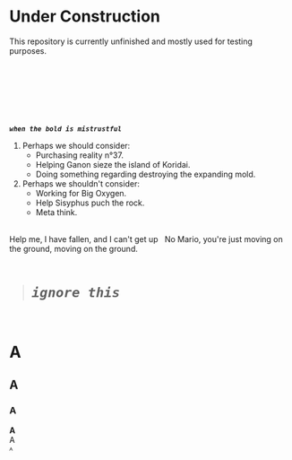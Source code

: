 # Under Construction
This repository is currently unfinished and mostly used for testing purposes.  
&nbsp;

&nbsp;

&nbsp;

&nbsp;

_**`when the bold is mistrustful`**_  

1. Perhaps we should consider:
    * Purchasing reality n°37.
    * Helping Ganon sieze the island of Koridai.
    * Doing something regarding destroying the expanding mold.
2. Perhaps we shouldn't consider:
    * Working for Big Oxygen.
    * Help Sisyphus puch the rock.
    * Meta think.  
&nbsp;



‏Help me, I have fallen, and I can't get up
&nbsp;
No Mario, you're just moving on the ground, moving on the ground.  
&nbsp;



> # _**`ignore this`**_  
&nbsp;


# A
## A
### A
**A**  
A  
ᴬ  
